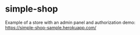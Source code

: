 # simple-shop
Example of a store with an admin panel and authorization
demo: https://simple-shop-sample.herokuapp.com/
